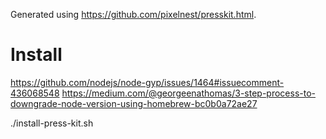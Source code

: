 Generated using https://github.com/pixelnest/presskit.html.

# Install
https://github.com/nodejs/node-gyp/issues/1464#issuecomment-436068548
https://medium.com/@georgeenathomas/3-step-process-to-downgrade-node-version-using-homebrew-bc0b0a72ae27

./install-press-kit.sh